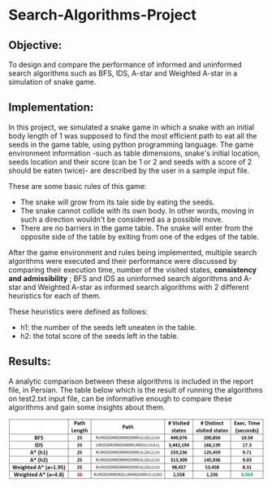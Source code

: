 # Search-Algorithms-Project

## Objective:
To design and compare the performance of informed and uninformed search algorithms such as BFS, IDS, A-star and Weighted A-star in a simulation of snake game.

## Implementation:
In this project, we simulated a snake game in which a snake with an initial body length of 1 was supposed to find the most efficient path to eat all the seeds in the game table, using python programming language. The game environment information -such as table dimensions, snake's initial location, seeds location and their score (can be 1 or 2 and seeds with a score of 2 should be eaten twice)- are described by the user in a sample input file.  
  
These are some basic rules of this game:  
* The snake will grow from its tale side by eating the seeds.
* The snake cannot collide with its own body. In other words, moving in such a direction wouldn't be considered as a possible move. 
* There are no barriers in the game table. The snake will enter from the opposite side of the table by exiting from one of the edges of the table. 

After the game environment and rules being implemented, multiple search algorithms were executed and their performance were discussed by comparing their execution time, number of the visited states, **consistency and admissibility** ; BFS and IDS as uninformed search algorithms and A-star and Weighted A-star as informed search algorithms with 2 different heuristics for each of them. 
  
These heuristics were defined as follows:
* h1: the number of the seeds left uneaten in the table.
* h2: the total score of the seeds left in the table.

## Results:
A analytic comparison between these algorithms is included in the report file, in Persian. The table below which is the result of running the algorithms on test2.txt input file, can be informative enough to compare these algorithms and gain some insights about them.

![alt text](Search/table.JPG)
